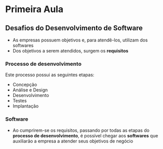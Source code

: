 # Primeira Aula

## Desafios do Desenvolvimento de Software
- As empresas possuem objetivos e, para atendê-los, utilizam dos softwares
- Dos objetivos a serem atendidos, surgem os **requisitos**

### Processo de desenvolvimento
Este processo possui as seguintes etapas:

- Concepção
- Análise e Design
- Desenvolvimento
- Testes
- Implantação

### Software
- Ao cumprirem-se os requisitos, passando por todas as etapas do **processo de desenvolvimento**, é possível chegar aos **softwares** que auxiliarão a empresa a atender seus objetivos de negócio